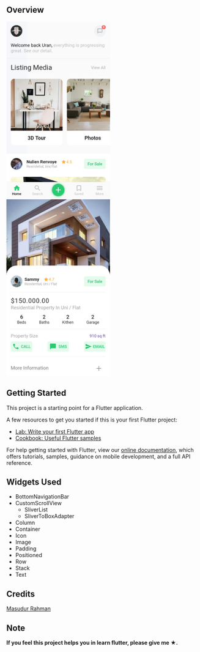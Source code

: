 ## Overview

<img src="https://github.com/wakdyan/Flutter-Property-UI/blob/master/assets/Home%20Pages.png?raw=true" width="271" height="462" /> <img src="https://github.com/wakdyan/Flutter-Property-UI/blob/master/assets/Detail%20Pages.png?raw=true" width="271" height="462" />

## Getting Started

This project is a starting point for a Flutter application.

A few resources to get you started if this is your first Flutter project:

- [Lab: Write your first Flutter app](https://flutter.dev/docs/get-started/codelab)
- [Cookbook: Useful Flutter samples](https://flutter.dev/docs/cookbook)

For help getting started with Flutter, view our
[online documentation](https://flutter.dev/docs), which offers tutorials,
samples, guidance on mobile development, and a full API reference.

## Widgets Used

- BottomNavigationBar
- CustomScrollView
  * SliverList
  * SliverToBoxAdapter
- Column
- Container
- Icon
- Image
- Padding
- Positioned
- Row
- Stack
- Text

## Credits

[Masudur Rahman](https://dribbble.com/shots/6298848-Property-Application-Design)

## Note
<b>If you feel this project helps you in learn flutter, please give me ★.
